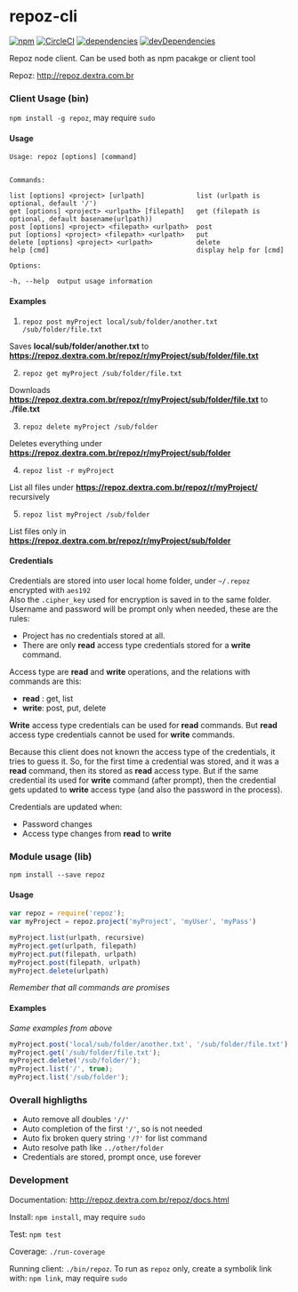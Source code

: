 # repoz-cli

[![npm](https://img.shields.io/npm/v/repoz.svg)](https://www.npmjs.com/package/repoz)
[![CircleCI](https://img.shields.io/circleci/project/github/RedSparr0w/node-csgo-parser.svg)](https://circleci.com/gh/romajs/repoz-cli)
[![dependencies](https://david-dm.org/romajs/repoz-cli.svg)](https://david-dm.org/romajs/repoz-cli)
[![devDependencies](https://david-dm.org/romajs/repoz-cli/dev-status.svg)](https://david-dm.org/romajs/repoz-cli?type=dev)

Repoz node client. Can be used both as npm pacakge or client tool

Repoz: http://repoz.dextra.com.br

### Client Usage (bin)

`npm install -g repoz`, may require `sudo`

#### Usage

```
Usage: repoz [options] [command]


Commands:

list [options] <project> [urlpath]             list (urlpath is optional, default '/')
get [options] <project> <urlpath> [filepath]   get (filepath is optional, default basename(urlpath))
post [options] <project> <filepath> <urlpath>  post
put [options] <project> <filepath> <urlpath>   put
delete [options] <project> <urlpath>           delete
help [cmd]                                     display help for [cmd]

Options:

-h, --help  output usage information

```

#### Examples

1) `repoz post myProject local/sub/folder/another.txt /sub/folder/file.txt`

Saves **local/sub/folder/another.txt** to **https://repoz.dextra.com.br/repoz/r/myProject/sub/folder/file.txt**

2) `repoz get myProject /sub/folder/file.txt`

Downloads **https://repoz.dextra.com.br/repoz/r/myProject/sub/folder/file.txt** to **./file.txt**

3) `repoz delete myProject /sub/folder`

Deletes everything under **https://repoz.dextra.com.br/repoz/r/myProject/sub/folder**

4) `repoz list -r myProject`

List all files under **https://repoz.dextra.com.br/repoz/r/myProject/** recursively

5) `repoz list myProject /sub/folder`

List files only in **https://repoz.dextra.com.br/repoz/r/myProject/sub/folder**

#### Credentials

Credentials are stored into user local home folder, under `~/.repoz` encrypted with `aes192`  
Also the `.cipher_key` used for encryption is saved in to the same folder.  
Username and password will be prompt only when needed, these are the rules:

* Project has no credentials stored at all.
* There are only **read** access type credentials stored for a **write** command.

Access type are **read** and **write** operations, and the relations with commands are this:

* **read** : get, list
* **write**: post, put, delete

**Write** access type credentials can be used for **read** commands. But **read** access type credentials cannot be used for **write** commands.

Because this client does not known the access type of the credentials, it tries to guess it.
So, for the first time a credential was stored, and it was a **read** command, then its stored as **read** access type. But if the same credential its used for **write** command (after prompt), then the credential gets updated to **write** access type (and also the password in the process).

Credentials are updated when:

* Password changes
* Access type changes from **read** to **write**

### Module usage (lib)

`npm install --save repoz`

#### Usage

```js
var repoz = require('repoz');
var myProject = repoz.project('myProject', 'myUser', 'myPass')

myProject.list(urlpath, recursive)
myProject.get(urlpath, filepath)
myProject.put(filepath, urlpath) 
myProject.post(filepath, urlpath) 
myProject.delete(urlpath)
```

*Remember that all commands are promises* 

#### Examples

*Same examples from above*

```js
myProject.post('local/sub/folder/another.txt', '/sub/folder/file.txt');
myProject.get('/sub/folder/file.txt');
myProject.delete('/sub/folder/');
myProject.list('/', true);
myProject.list('/sub/folder');
```

### Overall highligths

* Auto remove all doubles `'//'`
* Auto completion of the first `'/'`, so is not needed
* Auto fix broken query string `'/?'` for list command
* Auto resolve path like `../other/folder`
* Credentials are stored, prompt once, use forever

### Development

Documentation: http://repoz.dextra.com.br/repoz/docs.html

Install: `npm install`, may require `sudo`

Test: `npm test`

Coverage: `./run-coverage`

Running client: `./bin/repoz`. To run as `repoz` only, create a symbolik link with: `npm link`, may require `sudo`
